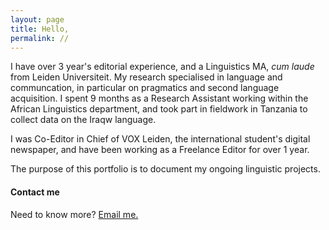 ```yaml
---
layout: page
title: Hello,
permalink: //
---
```


I have over 3 year's editorial experience, and a Linguistics MA, _cum laude_ from Leiden Universiteit. My research specialised in language and communcation, in particular on pragmatics and second language acquisition. I spent 9 months as a Research Assistant working within the African Linguistics department, and took part in fieldwork in Tanzania to collect data on the Iraqw language. 

I was Co-Editor in Chief of VOX Leiden, the international student's digital newspaper, and have been working as a Freelance Editor for over 1 year.

The purpose of this portfolio is to document my ongoing linguistic projects. 



#### Contact me

Need to know more? [Email me.](mailto:amcatling@gmail.com)
